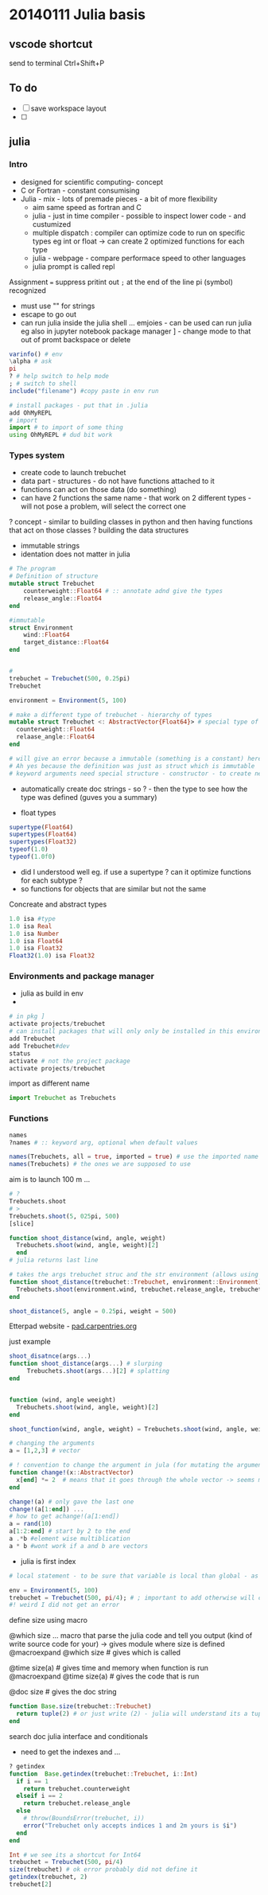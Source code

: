 # 20140111 Julia basis

## vscode shortcut

send to terminal Ctrl+Shift+P

## To do

- [ ] save workspace layout
- [ ]

## julia

### Intro

- designed for scientific computing- concept
- C or Fortran - constant consumising
- Julia - mix - lots of premade pieces - a bit of more flexibility
  - aim same speed as fortran and C
  - julia - just in time compiler - possible to inspect lower code - and custumized
  - multiple dispatch : compiler can optimize code to run on specific types eg int or float -> can create 2 optimized functions for each type
  - julia - webpage - compare performace speed to other languages
  - julia prompt is called repl

Assignment `=`
suppress pritint out `;` at the end of the line
pi (symbol) recognized

- must use "" for strings
- escape to go out
- can run julia inside the julia shell
  \... emjoies - can be used
  can run julia eg also in jupyter notebook
  package manager ] - change mode to that
  out of promt backspace or delete

```julia
varinfo() # env
\alpha # ask
pi
? # help switch to help mode
; # switch to shell
include("filename") #copy paste in env run

# install packages - put that in .julia
add OhMyREPL
# import
import # to import of some thing
using OhMyREPL # dud bit work
```

### Types system

- create code to launch trebuchet
- data part - structures - do not have functions attached to it
- functions can act on those data (do something)
- can have 2 functions the same name - that work on 2 different types - will not pose a problem, will select the correct one

? concept - similar to building classes in python and then having functions that act on those classes ? building the data structures

- immutable strings
- identation does not matter in julia

```julia
# The program
# Definition of structure
mutable struct Trebuchet
    counterweight::Float64 # :: annotate adnd give the types
    release_angle::Float64
end

#immutable
struct Environment
    wind::Float64
    target_distance::Float64
end


#
trebuchet = Trebuchet(500, 0.25pi)
Trebuchet

environment = Environment(5, 100)

# make a different type of trebuchet - hierarchy of types
mutable struct Trebuchet <: AbstractVector{Float64}> # special type of Trebuchet with another type ---> similar to class hierarchy
  counterweight::Float64
  relaase_angle::Float64
end

# will give an error because a immutable (something is a constant) here - did not really understand
# Ah yes because the definition was just as struct which is immutable
# keyword arguments need special structure - constructor - to create new structure

```

- automatically create doc strings - so ? - then the type to see how the type was defined (guves you a summary)

- float types

```julia
supertype(Float64)
supertypes(Float64)
supertypes(Float32)
typeof(1.0)
typeof(1.0f0)
```

- did I understood well eg. if use a supertype ? can it optimize functions for each subtype ?
- so functions for objects that are similar but not the same

Concreate and abstract types

```julia
1.0 isa #type
1.0 isa Real
1.0 isa Number
1.0 isa Float64
1.0 isa Float32
Float32(1.0) isa Float32

```

### Environments and package manager

- julia as build in env
-

```julia
# in pkg ]
activate projects/trebuchet
# can install packages that will only only be installed in this environment
add Trebuchet
add Trebuchet#dev
status
activate # not the project package
activate projects/trebuchet
```

import as different name

```julia
import Trebuchet as Trebuchets
```

### Functions

```julia
names
?names # :: keyword arg, optional when default values

names(Trebuchets, all = true, imported = true) # use the imported name - separator can be , or ; BUT when define needs to be ;
names(Trebuchets) # the ones we are supposed to use
```

aim is to launch 100 m ...

```julia
# ?
Trebuchets.shoot
# >
Trebuchets.shoot(5, 025pi, 500)
[slice]

function shoot_distance(wind, angle, weight)
  Trebuchets.shoot(wind, angle, weight)[2]
  end
# julia returns last line

# takes the args trebuchet struc and the str environment (allows using then the previous types)
function shoot_distance(trebuchet::Trebuchet, environment::Environment) # here that is the structures we defined
  Trebuchets.shoot(environment.wind, trebuchet.release_angle, trebuchet.counterweight)[2] # here its the package
end

shoot_distance(5, angle = 0.25pi, weight = 500)
```

Etterpad website - [pad.carpentries.org](https://pad.carpentries.org/Julia_DSdays2024)

just example

```julia
shoot_disatnce(args...)
function shoot_distance(args...) # slurping
     Trebuchets.shoot(args...)[2] # splatting
end


function (wind, angle weeight)
  Trebuchets.shoot(wind, angle, weight)[2]
end

shoot_function(wind, angle, weight) = Trebuchets.shoot(wind, angle, weight)[2] # one line function

# changing the arguments
a = [1,2,3] # vector

# ! convention to change the argument in jula (for mutating the argument)
function change!(x::AbstractVector)
  x[end] *= 2  # means that it goes through the whole vector -> seems more last index
end

change!(a) # only gave the last one
change!(a[1:end]) ...
# how to get achange!(a[1:end])
a = rand(10)
a[1:2:end] # start by 2 to the end
a .*b #element wise multiblication
a * b #wont work if a and b are vectors
```

- julia is first index

```julia
# local statement - to be sure that variable is local than global - as in bash

env = Environment(5, 100)
trebuchet = Trebuchet(500, pi/4); # ; important to add otherwise will call the visualisations methods within 2function ... so will report an error
#! weird I did not get an error
```

define size
using macro

@which size ... macro that parse the julia code and tell you output (kind of write source code for your) -> gives module where size is defined
@macroexpand @which size # gives which is called

@time size(a) # gives time and memory when function is run
@macroexpand @time size(a) # gives the code that is run

@doc size # gives the doc string

```julia
function Base.size(trebuchet::Trebuchet)
  return tuple(2) # or just write (2) - julia will understand its a tuple
end

```

search doc julia interface and conditionals

- need to get the indexes and ...

```julia
? getindex
function  Base.getindex(trebuchet::Trebuchet, i::Int)
  if i == 1
    return trebuchet.counterweight
  elseif i == 2
    return trebuchet.release_angle
  else
    # throw(BoundsError(trebuchet, i))
    error("Trebuchet only accepts indices 1 and 2m yours is $i")
  end
end

Int # we see its a shortcut for Int64
trebuchet = Trebuchet(500, pi/4)
size(trebuchet) # ok error probably did not define it
getindex(trebuchet, 2)
trebuchet[2]
```

```julia

```

```julia

```

```julia

```

```julia

```
